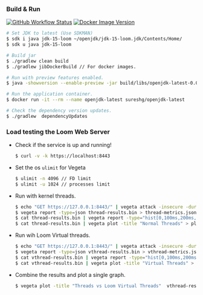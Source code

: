 ### Build & Run

[![GitHub Workflow Status](https://img.shields.io/github/workflow/status/sureshg/openjdk-playground/CI?label=Build&style=for-the-badge)](https://github.com/sureshg/openjdk-playground/actions)  [![Docker Image Version](https://img.shields.io/docker/v/sureshg/openjdk-latest?label=Docker%20Hub&style=for-the-badge)](https://hub.docker.com/r/sureshg/openjdk-latest)

```bash
# Set JDK to latest (Use SDKMAN)
$ sdk i java jdk-15-loom ~/openjdk/jdk-15-loom.jdk/Contents/Home/
$ sdk u java jdk-15-loom

# Build jar
$ ./gradlew clean build
$ ./gradlew jibDockerBuild // For docker images.

# Run with preview features enabled. 
$ java -showversion --enable-preview -jar build/libs/openjdk-latest-0.0.1-uber.jar

# Run the application container.
$ docker run -it --rm --name openjdk-latest sureshg/openjdk-latest

# Check the dependency version updates.
$ ./gradlew  dependencyUpdates
```

### Load testing the Loom Web Server

  -  Check if the service is up and running!
      ```bash
      $ curl -v -k https://localhost:8443
      ```

  - Set the os `ulimit` for Vegeta
      ```bash
      $ ulimit -n 4096 // FD limit
      $ ulimit -u 1024 // processes limit 
      ```
  - Run with kernel threads.
      ```bash
      $ echo "GET https://127.0.0.1:8443/" | vegeta attack -insecure -duration=10s -name=Threads -rate=250 | tee thread-results.bin | vegeta report
      $ vegeta report -type=json thread-results.bin > thread-metrics.json
      $ cat thread-results.bin | vegeta report -type="hist[0,100ms,200ms,300ms]"
      $ cat thread-results.bin | vegeta plot -title "Normal Threads" > plot.html && open plot.html
      ```
  - Run wih Loom Virtual threads.
      ```bash
      $ echo "GET https://127.0.0.1:8443/" | vegeta attack -insecure -duration=10s -name=VirtualThreads -rate=250 | tee vthread-results.bin | vegeta report
      $ vegeta report -type=json vthread-results.bin > vthread-metrics.json
      $ cat vthread-results.bin | vegeta report -type="hist[0,100ms,200ms,300ms]"
      $ cat vthread-results.bin | vegeta plot -title "Virtual Threads" > plot.html && open plot.html
      ```   
  - Combine the results and plot a single graph.
      ```bash
      $ vegeta plot -title "Threads vs Loom Virtual Threads"  vthread-results.bin thread-results.bin > plot.html && open plot.html
      ```

